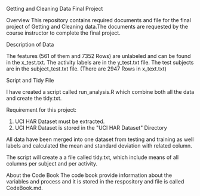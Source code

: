 Getting and Cleaning Data Final Project

Overview
This repository contains required documents and file for the final project of Getting and Cleaning data.The documents are requested by the course instructor to complete the final project.

Description of Data

The features (561 of them and 7352 Rows) are unlabeled and can be found in the x_test.txt. The activity labels are in the y_test.txt file. The test subjects are in the subject_test.txt file. (There are 2947 Rows in x_text.txt)

Script and Tidy File

I have created a script called run_analysis.R which combine both all the data and create the tidy.txt. 

Requirement for this project:

1. UCI HAR Dataset must be extracted.
2. UCI HAR Dataset is stored in the "UCI HAR Dataset" Directory

All data have been merged into one dataset from testing and training as well labels and calculated the mean and standard deviation with related column.

The script will create a a file called tidy.txt, which include means of all columns per subject and per activity.

About the Code Book
The code book provide information about the variables and process and it is stored in the respository and file is called CodeBook.md.

